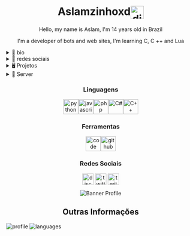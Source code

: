 <h1 align="center">Aslamzinhoxd<img align="center" src="https://media.discordapp.net/attachments/808404603853864960/809476518760808498/hello.png" alt="discord" height="35" width="35"/></h1>

<p align="center">Hello, my name is Aslam, I'm 14 years old in Brazil</p>

<p align="center">I'm a developer of bots and web sites, I'm learning C, C ++ and Lua </p>

 <details>
  <summary> 🚧 bio </summary>
  
      - 🌙 Sou apaixonado por programação
      - ☄️ Tenho 14 anos
      - 🍃 vários projetos na mente!
      - 💫 Of all the stars I stand out for being the most intelligent!
      

     
     
 
</details>

<details>
  <summary> 🎸 redes sociais </summary>

[![Twitter Badge](https://img.shields.io/badge/-@Rxshh47-03f8fc?style=flat-square&labelColor=03f8fc&logo=twitter&logoColor=white&link=https://twitter.com/rxshh47)](https://twitter.com/Rxshh47) [![Gmail Badge](https://img.shields.io/badge/rashh-ffffff?style=flat-square&logo=Gmail&logoColor=black&link=mailto:4lxxxxcyber@gmail.com)](mailto:rxshh47@gmail.com) [![Youtube Badge](https://img.shields.io/badge/-rxshh-fc0303?style=flat-square&labelColor=fc0303&logo=youtube&logoColor=white&link=https://www.youtube.com/channel/UCb3Sx6av9Vf4tjeEgmpiKOg)](https://www.youtube.com/channel/UCb3Sx6av9Vf4tjeEgmpiKOg)


```📋 > Rxshh47#2260```

[![Spotify](https://now-playing-codestackr.vercel.app/api/spotify-playing)](https://open.spotify.com/user/G3ZZING)

</details>

<details>
  <summary> 🖥️ Projetos </summary>

| Projetos | Tags |
| --- | --- |
| [**Almighty Death**](https://github.com//?) | <img src="https://upload.wikimedia.org/wikipedia/commons/thumb/1/1f/Tools.svg/1200px-Tools.svg.png" height="30px" width="30px"/>|

</details>

<details>
  <summary> 📨 Server </summary>
  
  <p align="center"> <img src=https://media.discordapp.net/attachments/806685759729827840/808007471209775164/gifzada-2.gif?size=2048" height="200px" width="200px"/>
  
<p align="center">
<a href="https://discord.gg/JjXSxt7u7d" target="blank"><img align="center" src="https://img.shields.io/badge/-ENTRA NA PDE-09ff00?style=for-the-badge&labelColor=7CB342" alt="CB"></a>
</p>
  
━━━━━━━━━━━━━━━━━━━━━━━━━━━━━━━━━━━━━━━━━━━━━━━━━━━━━━━━━━━

</details>

<h3 align="center">Linguagens</h3>
<p align="center"><img src="https://simpleicons.org/icons/python.svg" title="Python" alt="python" width="40" height="40"/><img src="https://simpleicons.org/icons/javascript.svg" title="JavaScript" alt="javascript" width="40" height="40"/><img src="https://img.icons8.com/ios/452/php.png" title="php" alt="php" width="40" height="40"/><img src="https://img1.gratispng.com/20180624/vtw/kisspng-c-computer-icons-logo-5b2f8b7c9d1517.5144341715298425566434.jpg" title="C#" alt="C#" width="40" height="40"/><img src="https://img.icons8.com/ios/452/c-plus-plus-logo.png" title="C++" alt="C++" width="40" height="40"/></p> 

<h3 align="center">Ferramentas</h3>
<p align="center"><img src="https://simpleicons.org/icons/visualstudiocode.svg" title="Visual Studio Code" alt="code" width="40" height="40"/><img src="https://simpleicons.org/icons/github.svg" title="GitHub" alt="github" width="40" height="40"/>

<h3 align="center">Redes Sociais</h3>
<p align="center">
<a href="/" target="blank"><img align="center" src="https://simpleicons.org/icons/discord.svg" alt="discord" height="30" width="30"/></a>
<a href="https://twitter.com/Aslamzinhoxd" target="blank"><img align="center" src="https://simpleicons.org/icons/twitter.svg" alt="twitter" height="30" width="30"/></a>
<a href="https://twitch.tv/Aslamzinhoxd" target="blank"><img align="center" src="https://simpleicons.org/icons/twitch.svg" alt="twitch" height="30" width="30"/></a>
</p>

<p align="center"><img src="https://cdn.discordapp.com/attachments/783731417783861298/795255492581785610/tumblr_f20aacf7843c9bf720aad33030d5caee_5fd73b6e_1280.gif?width=405&height=241" alt="Banner Profile"/></p>

<h2 align="center">Outras Informações</h2>

![profile] ![languages]

[profile]: https://github-readme-stats.vercel.app/api?username=Aslamzinhoxd&show_icons=true&theme=midnight-purple
[languages]: https://github-readme-stats.vercel.app/api/top-langs/?username=Aslamzinhoxd&theme=midnight-purple
